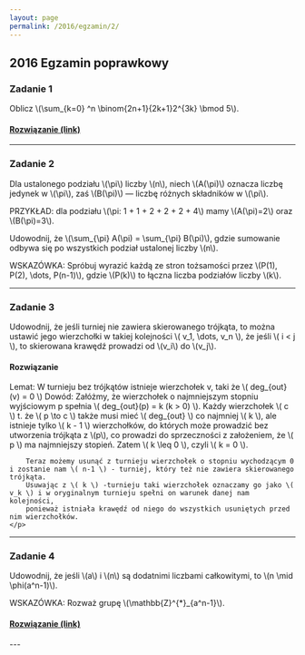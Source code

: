 ```yaml
---
layout: page
permalink: /2016/egzamin/2/
---
```


## 2016 Egzamin poprawkowy

### Zadanie 1
<p>
  Oblicz \(\sum_{k=0} ^n \binom{2n+1}{2k+1}2^{3k} \bmod 5\).
</p>

<div>
  <h4 class="collapsible"><a href="https://math.stackexchange.com/questions/822230">Rozwiązanie (link)</a></h4>
</div>

---

### Zadanie 2
<p>
  <p>
    Dla ustalonego podziału \(\pi\) liczby \(n\), niech \(A(\pi)\) oznacza liczbę jedynek w \(\pi\), zaś \(B(\pi)\) — liczbę różnych składników w \(\pi\).
  </p>
  <p>
    PRZYKŁAD: dla podziału \(\pi: 1 + 1 + 2 + 2 + 2 + 4\) mamy \(A(\pi)=2\) oraz \(B(\pi)=3\).
  </p>
  <p>
    Udowodnij, że \(\sum_{\pi} A(\pi) = \sum_{\pi} B(\pi)\), gdzie sumowanie odbywa się po wszystkich podział ustalonej liczby \(n\).
  </p>
  <p>
    WSKAZÓWKA: Spróbuj wyrazić każdą ze stron tożsamości przez \(P(1), P(2), \dots, P(n-1)\), gdzie \(P(k)\) to łączna liczba
    podziałów liczby \(k\).
  </p>
</p>

---

### Zadanie 3

<p>
Udowodnij, że jeśli turniej nie zawiera skierowanego trójkąta, to można ustawić jego wierzchołki w takiej kolejności \( v_1, \dots, v_n \), że jeśli \( i < j \), to skierowana krawędź prowadzi od \(v_i\) do \(v_j\).
</p>

<div data-collapse>
  <h4 class="collapsible">Rozwiązanie</h4>
  <div class="solution">
    <p>
        Lemat: W turnieju bez trójkątów istnieje wierzchołek v, taki że \( deg_{out}(v) = 0 \)
        Dowód:
        Załóżmy, że wierzchołek o najmniejszym stopniu wyjściowym p spełnia \( deg_{out}(p) = k (k > 0) \).
        Każdy wierzchołek \( c \) t. że \( p \to c \) także musi mieć \( deg_{out} \) co najmniej \( k \), ale istnieje
        tylko \( k - 1 \) wierzchołków, do których może prowadzić bez utworzenia trójkąta z \(p\), co prowadzi do sprzeczności z założeniem, że \( p \) ma najmniejszy stopień. Zatem \( k \leq 0 \), czyli \( k = 0 \).

        Teraz możemy usunąć z turnieju wierzchołek o stopniu wychodzącym 0 i zostanie nam \( n-1 \) - turniej, który też nie zawiera skierowanego trójkąta.
        Usuwając z \( k \) -turnieju taki wierzchołek oznaczamy go jako \( v_k \) i w oryginalnym turnieju spełni on warunek danej nam kolejności,
        ponieważ istniała krawędź od niego do wszystkich usuniętych przed nim wierzchołków.
    </p>
  </div>
</div>


---

### Zadanie 4

<p>
  <p>
    Udowodnij, że jeśli \(a\) i \(n\) są dodatnimi liczbami całkowitymi, to \(n \mid \phi(a^n-1)\).
  </p>
  <p>
    WSKAZÓWKA: Rozważ grupę \(\mathbb{Z}^{*}_{a^n-1}\).
  </p>
</p>

<div>
  <h4 class="collapsible"><a href="https://math.stackexchange.com/a/398227/237591">Rozwiązanie (link)</a></h4>
</div>
---
